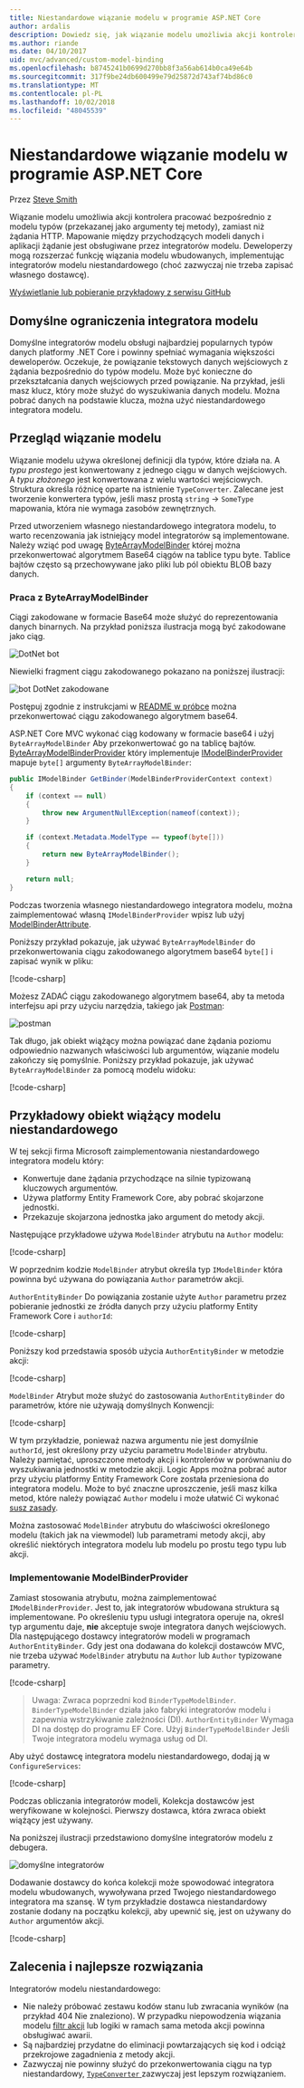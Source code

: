 ```yaml
---
title: Niestandardowe wiązanie modelu w programie ASP.NET Core
author: ardalis
description: Dowiedz się, jak wiązanie modelu umożliwia akcji kontrolera do pracy bezpośrednio z typami modelu w programie ASP.NET Core.
ms.author: riande
ms.date: 04/10/2017
uid: mvc/advanced/custom-model-binding
ms.openlocfilehash: b8745241b0699d270bb8f3a56ab614b0ca49e64b
ms.sourcegitcommit: 317f9be24db600499e79d25872d743af74bd86c0
ms.translationtype: MT
ms.contentlocale: pl-PL
ms.lasthandoff: 10/02/2018
ms.locfileid: "48045539"
---
```

# <a name="custom-model-binding-in-aspnet-core"></a>Niestandardowe wiązanie modelu w programie ASP.NET Core

Przez [Steve Smith](https://ardalis.com/)

Wiązanie modelu umożliwia akcji kontrolera pracować bezpośrednio z modelu typów (przekazanej jako argumenty tej metody), zamiast niż żądania HTTP. Mapowanie między przychodzących modeli danych i aplikacji żądanie jest obsługiwane przez integratorów modelu. Deweloperzy mogą rozszerzać funkcję wiązania modelu wbudowanych, implementując integratorów modelu niestandardowego (choć zazwyczaj nie trzeba zapisać własnego dostawcę).

[Wyświetlanie lub pobieranie przykładowy z serwisu GitHub](https://github.com/aspnet/Docs/tree/master/aspnetcore/mvc/advanced/custom-model-binding/)

## <a name="default-model-binder-limitations"></a>Domyślne ograniczenia integratora modelu

Domyślne integratorów modelu obsługi najbardziej popularnych typów danych platformy .NET Core i powinny spełniać wymagania większości deweloperów. Oczekuje, że powiązanie tekstowych danych wejściowych z żądania bezpośrednio do typów modelu. Może być konieczne do przekształcania danych wejściowych przed powiązanie. Na przykład, jeśli masz klucz, który może służyć do wyszukiwania danych modelu. Można pobrać danych na podstawie klucza, można użyć niestandardowego integratora modelu.

## <a name="model-binding-review"></a>Przegląd wiązanie modelu

Wiązanie modelu używa określonej definicji dla typów, które działa na. A *typu prostego* jest konwertowany z jednego ciągu w danych wejściowych. A *typu złożonego* jest konwertowana z wielu wartości wejściowych. Struktura określa różnicę oparte na istnienie `TypeConverter`. Zalecane jest tworzenie konwertera typów, jeśli masz prostą `string`  ->  `SomeType` mapowania, która nie wymaga zasobów zewnętrznych.

Przed utworzeniem własnego niestandardowego integratora modelu, to warto recenzowania jak istniejący model integratorów są implementowane. Należy wziąć pod uwagę [ByteArrayModelBinder](/dotnet/api/microsoft.aspnetcore.mvc.modelbinding.binders.bytearraymodelbinder) której można przekonwertować algorytmem Base64 ciągów na tablice typu byte. Tablice bajtów często są przechowywane jako pliki lub pól obiektu BLOB bazy danych.

### <a name="working-with-the-bytearraymodelbinder"></a>Praca z ByteArrayModelBinder

Ciągi zakodowane w formacie Base64 może służyć do reprezentowania danych binarnych. Na przykład poniższa ilustracja mogą być zakodowane jako ciąg.

![DotNet bot](custom-model-binding/images/bot.png "dotnet bot")

Niewielki fragment ciągu zakodowanego pokazano na poniższej ilustracji:

![bot DotNet zakodowane](custom-model-binding/images/encoded-bot.png "bot dotnet zakodowany")

Postępuj zgodnie z instrukcjami w [README w próbce](https://github.com/aspnet/Docs/blob/master/aspnetcore/mvc/advanced/custom-model-binding/sample/CustomModelBindingSample/README.md) można przekonwertować ciągu zakodowanego algorytmem base64.

ASP.NET Core MVC wykonać ciąg kodowany w formacie base64 i użyj `ByteArrayModelBinder` Aby przekonwertować go na tablicę bajtów. [ByteArrayModelBinderProvider](/dotnet/api/microsoft.aspnetcore.mvc.modelbinding.binders.bytearraymodelbinderprovider) który implementuje [IModelBinderProvider](/dotnet/api/microsoft.aspnetcore.mvc.modelbinding.imodelbinderprovider) mapuje `byte[]` argumenty `ByteArrayModelBinder`:

```csharp
public IModelBinder GetBinder(ModelBinderProviderContext context)
{
    if (context == null)
    {
        throw new ArgumentNullException(nameof(context));
    }

    if (context.Metadata.ModelType == typeof(byte[]))
    {
        return new ByteArrayModelBinder();
    }

    return null;
}
```

Podczas tworzenia własnego niestandardowego integratora modelu, można zaimplementować własną `IModelBinderProvider` wpisz lub użyj [ModelBinderAttribute](/dotnet/api/microsoft.aspnetcore.mvc.modelbinderattribute).

Poniższy przykład pokazuje, jak używać `ByteArrayModelBinder` do przekonwertowania ciągu zakodowanego algorytmem base64 `byte[]` i zapisać wynik w pliku:

[!code-csharp[](custom-model-binding/sample/CustomModelBindingSample/Controllers/ImageController.cs?name=post1&highlight=3)]

Możesz ZADAĆ ciągu zakodowanego algorytmem base64, aby ta metoda interfejsu api przy użyciu narzędzia, takiego jak [Postman](https://www.getpostman.com/):

![postman](custom-model-binding/images/postman.png "postman")

Tak długo, jak obiekt wiążący można powiązać dane żądania poziomu odpowiednio nazwanych właściwości lub argumentów, wiązanie modelu zakończy się pomyślnie. Poniższy przykład pokazuje, jak używać `ByteArrayModelBinder` za pomocą modelu widoku:

[!code-csharp[](custom-model-binding/sample/CustomModelBindingSample/Controllers/ImageController.cs?name=post2&highlight=2)]

## <a name="custom-model-binder-sample"></a>Przykładowy obiekt wiążący modelu niestandardowego

W tej sekcji firma Microsoft zaimplementowania niestandardowego integratora modelu który:

- Konwertuje dane żądania przychodzące na silnie typizowaną kluczowych argumentów.
- Używa platformy Entity Framework Core, aby pobrać skojarzone jednostki.
- Przekazuje skojarzona jednostka jako argument do metody akcji.

Następujące przykładowe używa `ModelBinder` atrybutu na `Author` modelu:

[!code-csharp[](custom-model-binding/sample/CustomModelBindingSample/Data/Author.cs?highlight=10)]

W poprzednim kodzie `ModelBinder` atrybut określa typ `IModelBinder` która powinna być używana do powiązania `Author` parametrów akcji. 

`AuthorEntityBinder` Do powiązania zostanie użyte `Author` parametru przez pobieranie jednostki ze źródła danych przy użyciu platformy Entity Framework Core i `authorId`:

[!code-csharp[](custom-model-binding/sample/CustomModelBindingSample/Binders/AuthorEntityBinder.cs?name=demo)]

Poniższy kod przedstawia sposób użycia `AuthorEntityBinder` w metodzie akcji:

[!code-csharp[](custom-model-binding/sample/CustomModelBindingSample/Controllers/BoundAuthorsController.cs?name=demo2&highlight=2)]

`ModelBinder` Atrybut może służyć do zastosowania `AuthorEntityBinder` do parametrów, które nie używają domyślnych Konwencji:

[!code-csharp[](custom-model-binding/sample/CustomModelBindingSample/Controllers/BoundAuthorsController.cs?name=demo1&highlight=2)]

W tym przykładzie, ponieważ nazwa argumentu nie jest domyślnie `authorId`, jest określony przy użyciu parametru `ModelBinder` atrybutu. Należy pamiętać, uproszczone metody akcji i kontrolerów w porównaniu do wyszukiwania jednostki w metodzie akcji. Logic Apps można pobrać autor przy użyciu platformy Entity Framework Core została przeniesiona do integratora modelu. Może to być znaczne uproszczenie, jeśli masz kilka metod, które należy powiązać `Author` modelu i może ułatwić Ci wykonać [susz zasady](http://deviq.com/don-t-repeat-yourself/).

Można zastosować `ModelBinder` atrybutu do właściwości określonego modelu (takich jak na viewmodel) lub parametrami metody akcji, aby określić niektórych integratora modelu lub modelu po prostu tego typu lub akcji.

### <a name="implementing-a-modelbinderprovider"></a>Implementowanie ModelBinderProvider

Zamiast stosowania atrybutu, można zaimplementować `IModelBinderProvider`. Jest to, jak integratorów wbudowana struktura są implementowane. Po określeniu typu usługi integratora operuje na, określ typ argumentu daje, **nie** akceptuje swoje integratora danych wejściowych. Dla następującego dostawcy integratorów modeli w programach `AuthorEntityBinder`. Gdy jest ona dodawana do kolekcji dostawców MVC, nie trzeba używać `ModelBinder` atrybutu na `Author` lub `Author` typizowane parametry.

[!code-csharp[](custom-model-binding/sample/CustomModelBindingSample/Binders/AuthorEntityBinderProvider.cs?highlight=17-20)]

> Uwaga: Zwraca poprzedni kod `BinderTypeModelBinder`. `BinderTypeModelBinder` działa jako fabryki integratorów modelu i zapewnia wstrzykiwanie zależności (DI). `AuthorEntityBinder` Wymaga DI na dostęp do programu EF Core. Użyj `BinderTypeModelBinder` Jeśli Twoje integratora modelu wymaga usług od DI.

Aby użyć dostawcę integratora modelu niestandardowego, dodaj ją w `ConfigureServices`:

[!code-csharp[](custom-model-binding/sample/CustomModelBindingSample/Startup.cs?name=callout&highlight=5-9)]

Podczas obliczania integratorów modeli, Kolekcja dostawców jest weryfikowane w kolejności. Pierwszy dostawca, która zwraca obiekt wiążący jest używany.

Na poniższej ilustracji przedstawiono domyślne integratorów modelu z debugera.

![domyślne integratorów](custom-model-binding/images/default-model-binders.png "domyślne integratorów modelu")

Dodawanie dostawcy do końca kolekcji może spowodować integratora modelu wbudowanych, wywoływana przed Twojego niestandardowego integratora ma szansę. W tym przykładzie dostawca niestandardowy zostanie dodany na początku kolekcji, aby upewnić się, jest on używany do `Author` argumentów akcji.

[!code-csharp[](custom-model-binding/sample/CustomModelBindingSample/Startup.cs?name=callout&highlight=5-9)]

## <a name="recommendations-and-best-practices"></a>Zalecenia i najlepsze rozwiązania

Integratorów modelu niestandardowego:
- Nie należy próbować zestawu kodów stanu lub zwracania wyników (na przykład 404 Nie znaleziono). W przypadku niepowodzenia wiązania modelu [filtr akcji](xref:mvc/controllers/filters) lub logiki w ramach sama metoda akcji powinna obsługiwać awarii.
- Są najbardziej przydatne do eliminacji powtarzających się kod i odciąż przekrojowe zagadnienia z metody akcji.
- Zazwyczaj nie powinny służyć do przekonwertowania ciągu na typ niestandardowy, [ `TypeConverter` ](/dotnet/api/system.componentmodel.typeconverter) zazwyczaj jest lepszym rozwiązaniem.
